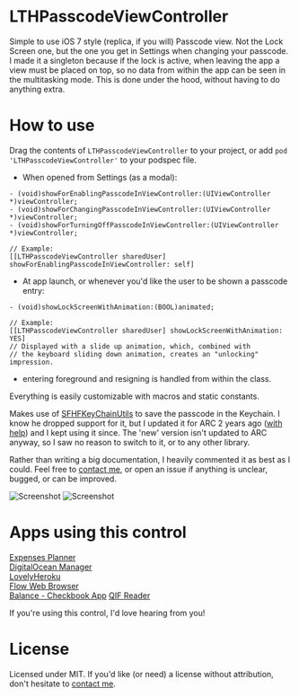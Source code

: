# LTHPasscodeViewController
Simple to use iOS 7 style (replica, if you will) Passcode view. Not the Lock Screen one, but the one you get in Settings when changing your passcode.
I made it a singleton because if the lock is active, when leaving the app a view must be placed on top, so no data from within the app can be seen in the multitasking mode. This is done under the hood, without having to do anything extra.

# How to use
Drag the contents of `LTHPasscodeViewController` to your project, or add `pod 'LTHPasscodeViewController'` to your podspec file.

* When opened from Settings (as a modal):

```objc
- (void)showForEnablingPasscodeInViewController:(UIViewController *)viewController;
- (void)showForChangingPasscodeInViewController:(UIViewController *)viewController;
- (void)showForTurningOffPasscodeInViewController:(UIViewController *)viewController;

// Example:
[[LTHPasscodeViewController sharedUser] showForEnablingPasscodeInViewController: self]
```

* At app launch, or whenever you'd like the user to be shown a passcode entry:

```objc
- (void)showLockScreenWithAnimation:(BOOL)animated;

// Example:
[[LTHPasscodeViewController sharedUser] showLockScreenWithAnimation: YES]
// Displayed with a slide up animation, which, combined with 
// the keyboard sliding down animation, creates an "unlocking" impression.
```

* entering foreground and resigning is handled from within the class. 

Everything is easily customizable with macros and static constants.

Makes use of [SFHFKeyChainUtils](https://github.com/ldandersen/scifihifi-iphone) to save the passcode in the Keychain. I know he dropped support for it, but I updated it for ARC 2 years ago ([with help](http://stackoverflow.com/questions/7663443/sfhfkeychainutils-ios-keychain-arc-compatible)) and I kept using it since. The 'new' version isn't updated to ARC anyway, so I saw no reason to switch to it, or to any other library.

Rather than writing a big documentation, I heavily commented it as best as I could. Feel free to [contact me](mailto:roland@rolandleth.com), or open an issue if anything is unclear, bugged, or can be improved. 

![Screenshot](http://rolandleth.com/assets/ios7-style-passcode/screenshot.png)   ![Screenshot](http://rolandleth.com/assets/ios7-style-passcode/change-passcode-screenshot.png)

# Apps using this control
[Expenses Planner](https://itunes.apple.com/us/app/expenses-planner-reminders/id669431471?mt=8)  
[DigitalOcean Manager](https://itunes.apple.com/us/app/digitalocean-manager/id633128302?mt=8)  
[LovelyHeroku](https://itunes.apple.com/us/app/lovelyheroku/id706287663?mt=8&uo=4)  
[Flow Web Browser](https://itunes.apple.com/us/app/flow-web-browser-downloader/id705536564?mt=8)  
[Balance - Checkbook App](https://itunes.apple.com/US/app/id854362248)
[QIF Reader](https://itunes.apple.com/us/app/qif-reader/id374178932?mt=8)

If you're using this control, I'd love hearing from you!  

# License
Licensed under MIT. If you'd like (or need) a license without attribution, don't hesitate to [contact me](mailto:roland@rolandleth.com).
